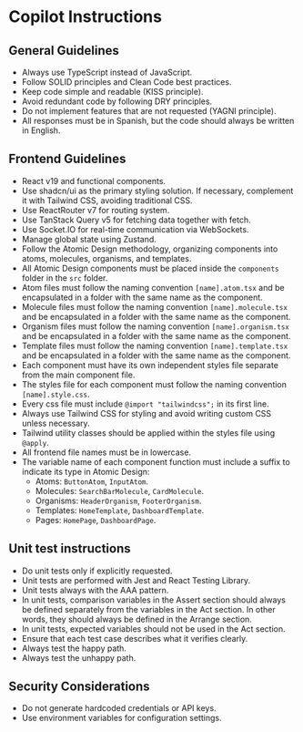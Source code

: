 # Copilot Instructions

## General Guidelines

- Always use TypeScript instead of JavaScript.
- Follow SOLID principles and Clean Code best practices.
- Keep code simple and readable (KISS principle).
- Avoid redundant code by following DRY principles.
- Do not implement features that are not requested (YAGNI principle).
- All responses must be in Spanish, but the code should always be written in English.

## Frontend Guidelines

- React v19 and functional components.
- Use shadcn/ui as the primary styling solution. If necessary, complement it with Tailwind CSS, avoiding traditional CSS.
- Use ReactRouter v7 for routing system.
- Use TanStack Query v5 for fetching data together with fetch.
- Use Socket.IO for real-time communication via WebSockets.
- Manage global state using Zustand.
- Follow the Atomic Design methodology, organizing components into atoms, molecules, organisms, and templates.
- All Atomic Design components must be placed inside the `components` folder in the `src` folder.
- Atom files must follow the naming convention `[name].atom.tsx` and be encapsulated in a folder with the same name as the component.
- Molecule files must follow the naming convention `[name].molecule.tsx` and be encapsulated in a folder with the same name as the component.
- Organism files must follow the naming convention `[name].organism.tsx` and be encapsulated in a folder with the same name as the component.
- Template files must follow the naming convention `[name].template.tsx` and be encapsulated in a folder with the same name as the component.
- Each component must have its own independent styles file separate from the main component file.
- The styles file for each component must follow the naming convention `[name].style.css`.
- Every css file must include `@import "tailwindcss";` in its first line.
- Always use Tailwind CSS for styling and avoid writing custom CSS unless necessary.
- Tailwind utility classes should be applied within the styles file using `@apply`.
- All frontend file names must be in lowercase.
- The variable name of each component function must include a suffix to indicate its type in Atomic Design:
  - Atoms: `ButtonAtom`, `InputAtom`.
  - Molecules: `SearchBarMolecule`, `CardMolecule`.
  - Organisms: `HeaderOrganism`, `FooterOrganism`.
  - Templates: `HomeTemplate`, `DashboardTemplate`.
  - Pages: `HomePage`, `DashboardPage`.

## Unit test instructions

- Do unit tests only if explicitly requested.
- Unit tests are performed with Jest and React Testing Library.
- Unit tests always with the AAA pattern.
- In unit tests, comparison variables in the Assert section should always be defined separately from the variables in the Act section. In other words, they should always be defined in the Arrange section.
- In unit tests, expected variables should not be used in the Act section.
- Ensure that each test case describes what it verifies clearly.
- Always test the happy path.
- Always test the unhappy path.

## Security Considerations

- Do not generate hardcoded credentials or API keys.
- Use environment variables for configuration settings.
